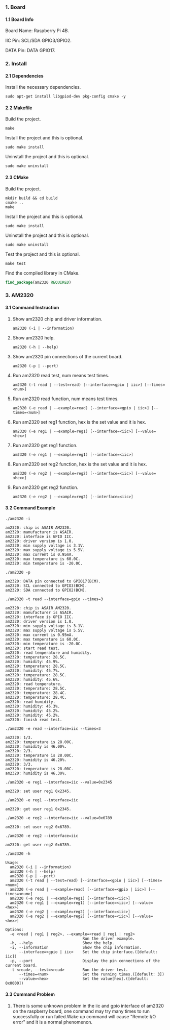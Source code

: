 ### 1. Board

#### 1.1 Board Info

Board Name: Raspberry Pi 4B.

IIC Pin: SCL/SDA GPIO3/GPIO2.

DATA Pin: DATA GPIO17.

### 2. Install

#### 2.1 Dependencies

Install the necessary dependencies.

```shell
sudo apt-get install libgpiod-dev pkg-config cmake -y
```

#### 2.2 Makefile

Build the project.

```shell
make
```

Install the project and this is optional.

```shell
sudo make install
```

Uninstall the project and this is optional.

```shell
sudo make uninstall
```

#### 2.3 CMake

Build the project.

```shell
mkdir build && cd build 
cmake .. 
make
```

Install the project and this is optional.

```shell
sudo make install
```

Uninstall the project and this is optional.

```shell
sudo make uninstall
```

Test the project and this is optional.

```shell
make test
```

Find the compiled library in CMake. 

```cmake
find_package(am2320 REQUIRED)
```

### 3. AM2320 

#### 3.1 Command Instruction

1. Show am2320 chip and driver information.

   ```shell
   am2320 (-i | --information)
   ```

2. Show am2320 help.

   ```shell
   am2320 (-h | --help)
   ```

3. Show am2320 pin connections of the current board.

   ```shell
   am2320 (-p | --port)
   ```

4. Run am2320 read test, num means test times. 

   ```shell
   am2320 (-t read | --test=read) [--interface=<gpio | iic>] [--times=<num>]
   ```

5. Run am2320 read function, num means test times.

   ```shell
   am2320 (-e read | --example=read) [--interface=<gpio | iic>] [--times=<num>]
   ```
6. Run am2320 set reg1 function, hex is the set value and it is hex.

   ```shell
   am2320 (-e reg1 | --example=reg1) [--interface=<iic>] [--value=<hex>]
   ```

7. Run am2320 get reg1 function.

   ```shell
   am2320 (-e reg1 | --example=reg1) [--interface=<iic>]
   ```
8. Run am2320 set reg2 function, hex is the set value and it is hex.

   ```shell
   am2320 (-e reg2 | --example=reg2) [--interface=<iic>] [--value=<hex>]
   ```

9. Run am2320 get reg2 function.

   ```shell
   am2320 (-e reg2 | --example=reg2) [--interface=<iic>]
   ```

#### 3.2 Command Example

```shell
./am2320 -i

am2320: chip is ASAIR AM2320.
am2320: manufacturer is ASAIR.
am2320: interface is GPIO IIC.
am2320: driver version is 1.0.
am2320: min supply voltage is 3.1V.
am2320: max supply voltage is 5.5V.
am2320: max current is 0.95mA.
am2320: max temperature is 60.0C.
am2320: min temperature is -20.0C.
```

```shell
./am2320 -p

am2320: DATA pin connected to GPIO17(BCM).
am2320: SCL connected to GPIO3(BCM).
am2320: SDA connected to GPIO2(BCM).
```

```shell
./am2320 -t read --interface=gpio --times=3

am2320: chip is ASAIR AM2320.
am2320: manufacturer is ASAIR.
am2320: interface is GPIO IIC.
am2320: driver version is 1.0.
am2320: min supply voltage is 3.1V.
am2320: max supply voltage is 5.5V.
am2320: max current is 0.95mA.
am2320: max temperature is 60.0C.
am2320: min temperature is -20.0C.
am2320: start read test.
am2320: read temperature and humidity.
am2320: temperature: 28.5C.
am2320: humidity: 45.9%.
am2320: temperature: 28.5C.
am2320: humidity: 45.7%.
am2320: temperature: 28.5C.
am2320: humidity: 45.6%.
am2320: read temperature.
am2320: temperature: 28.5C.
am2320: temperature: 28.4C.
am2320: temperature: 28.4C.
am2320: read humidity.
am2320: humidity: 45.3%.
am2320: humidity: 45.2%.
am2320: humidity: 45.2%.
am2320: finish read test.
```

```shell
./am2320 -e read --interface=iic --times=3

am2320: 1/3.
am2320: temperature is 28.00C.
am2320: humidity is 46.00%.
am2320: 2/3.
am2320: temperature is 28.00C.
am2320: humidity is 46.20%.
am2320: 3/3.
am2320: temperature is 28.00C.
am2320: humidity is 46.30%.
```
```shell
./am2320 -e reg1 --interface=iic --value=0x2345

am2320: set user reg1 0x2345.
```
```shell
./am2320 -e reg1 --interface=iic

am2320: get user reg1 0x2345.
```
```shell
./am2320 -e reg2 --interface=iic --value=0x6789

am2320: set user reg2 0x6789.
```
```shell
./am2320 -e reg2 --interface=iic

am2320: get user reg2 0x6789.
```
```shell
./am2320 -h

Usage:
  am2320 (-i | --information)
  am2320 (-h | --help)
  am2320 (-p | --port)
  am2320 (-t read | --test=read) [--interface=<gpio | iic>] [--times=<num>]
  am2320 (-e read | --example=read) [--interface=<gpio | iic>] [--times=<num>]
  am2320 (-e reg1 | --example=reg1) [--interface=<iic>]
  am2320 (-e reg1 | --example=reg1) [--interface=<iic>] [--value=<hex>]
  am2320 (-e reg2 | --example=reg2) [--interface=<iic>]
  am2320 (-e reg2 | --example=reg2) [--interface=<iic>] [--value=<hex>]

Options:
  -e <read | reg1 | reg2>, --example=<read | reg1 | reg2>
                                  Run the driver example.
  -h, --help                      Show the help.
  -i, --information               Show the chip information.
      --interface=<gpio | iic>    Set the chip interface.([default: iic])
  -p, --port                      Display the pin connections of the current board.
  -t <read>, --test=<read>        Run the driver test.
      --times=<num>               Set the running times.([default: 3])
      --value=<hex>               Set the value[hex].([default: 0x0000])
```

#### 3.3 Command Problem

1. There is some unknown problem in the iic and gpio interface of am2320 on the raspberry board, one command may try many times to run successfully or run failed.Wake up command will cause "Remote I/O error" and it is  a normal phenomenon.
